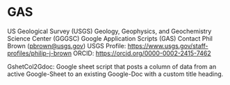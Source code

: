# GAS
US Geological Survey (USGS)
Geology, Geophysics, and Geochemistry Science Center (GGGSC)
Google Application Scripts (GAS) 
Contact Phil Brown (pbrown@usgs.gov)
USGS Profile: https://www.usgs.gov/staff-profiles/philip-j-brown
ORCID: https://orcid.org/0000-0002-2415-7462

GshetCol2Gdoc:
Google sheet script that posts a column of data from an active Google-Sheet to an existing Google-Doc with a custom title heading.

